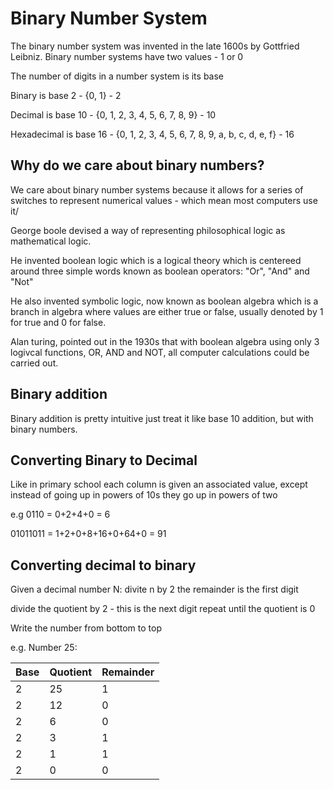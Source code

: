 # Binary Number System

The binary number system was invented in the late 1600s by Gottfried Leibniz.
Binary number systems have two values - 1 or 0

The number of digits in a number system is its base

Binary is base 2 - {0, 1} - 2

Decimal is base 10 - {0, 1, 2, 3, 4, 5, 6, 7, 8, 9} - 10

Hexadecimal is base 16 - {0, 1, 2, 3, 4, 5, 6, 7, 8, 9, a, b, c, d, e, f} - 16

## Why do we care about binary numbers?
We care about binary number systems because it allows for a series of switches to represent numerical values - which mean most computers use it/

George boole devised a way of representing philosophical logic as mathematical logic.

He invented boolean logic which is a logical theory which is centereed around three simple words known as boolean operators: "Or", "And" and "Not"

He also invented symbolic logic, now known as boolean algebra which is a branch in algebra where values are either true or false, usually denoted by 1 for true and 0 for false.

Alan turing, pointed out in the 1930s that with boolean algebra using only 3 logivcal functions, OR, AND and NOT, all computer calculations could be carried out.

## Binary addition

Binary addition is pretty intuitive
just treat it like base 10 addition, but with binary numbers.

## Converting Binary to Decimal

Like in primary school each column is given an associated value, except instead of going up in powers of 10s they go up in powers of two

e.g 0110 = 0+2+4+0 = 6

01011011 = 1+2+0+8+16+0+64+0 = 91

## Converting decimal to binary

Given a decimal number N:
divite n by 2 the remainder is the first digit

divide the quotient by 2 - this is the next digit
repeat until the quotient is 0	

Write the number from bottom to top

e.g. Number 25:

| Base | Quotient | Remainder |
|------|----------|-----------|
| 2    | 25       | 1         |
| 2    | 12       | 0         |
| 2    | 6        | 0         |
| 2    | 3        | 1         |
| 2    | 1        | 1         |
| 2    | 0        | 0         |



